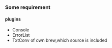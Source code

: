 <!-- head=sitev1.css.html+jquery.html+pictoLinks.css+pictoLinks.js&body=pagev1.html -->
### Some requirement

#### plugins

- Console
- ErrorList
- TxtConv of own brew,which source is included 

